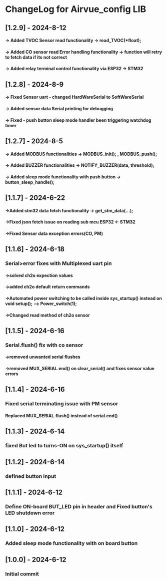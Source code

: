 # ChangeLog for Airvue_config LIB

## [1.2.9] - 2024-8-12
#### -> Added TVOC Sensor read functionality -> read_TVOC(*float);
#### -> Added CO sensor read Error handling functionality -> function will retry to fetch data if its not correct
#### -> Added relay terminal control functionality via ESP32 -> STM32 

## [1.2.8] - 2024-8-9
#### -> Fixed Sensor uart - changed HardWareSerial to SoftWareSerial
#### -> Added sensor data Serial printing for debugging
#### -> Fixed - push button sleep mode handler been triggering watchdog timer

## [1.2.7] - 2024-8-5
#### -> Added MODBUS functionalities -> MODBUS_init(); , MODBUS_push();
#### -> Added BUZZER functionalities -> NOTIFY_BUZZER(data, threshold);
#### -> Added sleep mode functionality with push button -> button_sleep_handle();

## [1.1.7] - 2024-6-22
#### ->Added stm32 data fetch functionality -> get_stm_data(...);
#### ->Fixed json fetch issue on reading sub mcu ESP32 <- STM32
#### ->Fixed Sensor data exception errors(CO, PM)

## [1.1.6] - 2024-6-18
### Serial>error fixes with Multiplexed uart pin
#### ->solved ch2o expection values
#### ->added ch2o default return commands
#### ->Automated power switching to be called inside sys_startup() instead on void setup(); --> Power_switch(1);
#### ->Changed read method of ch2o sensor

## [1.1.5] - 2024-6-16
### Serial.flush() fix with co sensor
#### ->removed unwanted serial flushes
#### ->removed MUX_SERIAL.end() on clear_serial() and fixes sensor value errors 

## [1.1.4] - 2024-6-16
### Fixed serial terminating issue with PM sensor
#### Replaced MUX_SERIAL.flush() instead of serial.end()

## [1.1.3] - 2024-6-14
### fixed But led to turns-ON on sys_startup() itself

## [1.1.2] - 2024-6-14
### defined button input

## [1.1.1] - 2024-6-12
### Define ON-board BUT_LED pin in header and Fixed button's LED shutdown error  

## [1.1.0] - 2024-6-12
### Added sleep mode functionality with on board button

## [1.0.0] - 2024-6-12
### Initial commit